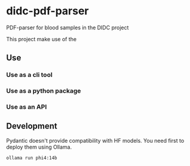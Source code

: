 # didc-pdf-parser
PDF-parser for blood samples in the DIDC project

This project make use of the 

## Use

### Use as a cli tool

### Use as a python package

### Use as an API



## Development

Pydantic doesn't provide compatibility with HF models. You need first to deploy them using Ollama. 

``` bash 
ollama run phi4:14b
```